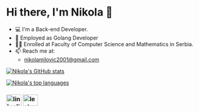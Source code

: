 # Hi there, I'm Nikola 👋
- 💻 I'm a Back-end Developer.
- 🚀 Employed as Golang Developer
- 👨‍🎓 Enrolled at Faculty of Computer Science and Mathematics in Serbia.
- 📫 Reach me at:
  - nikolamilovic2001@gmail.com

[![Nikola's GitHub stats](https://github-readme-stats.vercel.app/api?username=Nikola-Milovic&count_private=true&show_icons=true&hide=stars,issues)](https://github.com/anuraghazra/github-readme-stats)

[![Nikola's top languages](https://github-readme-stats.vercel.app/api/top-langs/?username=Nikola-Milovic&layout=compact&hide=kotlin,c#)](https://github.com/anuraghazra/github-readme-stats)

  
<h3 align="left"><Socials:</h3>
<p align="left">
<a href="https://www.linkedin.com/in/nikola-milovic/" target="blank"><img align="center" src="https://raw.githubusercontent.com/rahuldkjain/github-profile-readme-generator/master/src/images/icons/Social/linked-in-alt.svg" alt="linkedin url" height="30" width="40" /></a>
<a href="https://leetcode.com/nikolamilovic2001/" target="blank"><img align="center" src="https://raw.githubusercontent.com/rahuldkjain/github-profile-readme-generator/master/src/images/icons/Social/leet-code.svg" alt="leetcode url" height="30" width="40" /></a>
</p>
